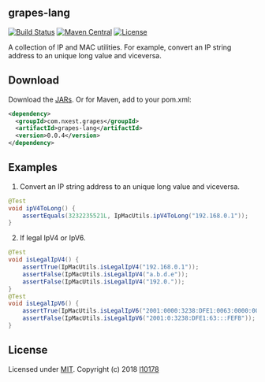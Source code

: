 grapes-lang
----------
 [![Build Status](https://travis-ci.org/l10178/grapes-lang.svg?branch=master)](https://travis-ci.org/l10178/grapes-lang)
 [![Maven Central]( https://maven-badges.herokuapp.com/maven-central/com.nxest.grapes/grapes-lang/badge.svg)]( https://maven-badges.herokuapp.com/maven-central/com.nxest.grapes/grapes-lang/)
 [![License](https://img.shields.io/github/license/mashape/apistatus.svg)](https://opensource.org/licenses/MIT)

A collection of IP and MAC utilities. For example, convert an IP string address to an unique long value and viceversa.


Download
----------
Download the [JARs](https://search.maven.org/search?q=a:grapes-lang). Or for Maven, add to your pom.xml:

```xml
<dependency>
  <groupId>com.nxest.grapes</groupId>
  <artifactId>grapes-lang</artifactId>
  <version>0.0.4</version>
</dependency>
```

Examples
----------

1. Convert an IP string address to an unique long value and viceversa.
```java
@Test
void ipV4ToLong() {
    assertEquals(3232235521L, IpMacUtils.ipV4ToLong("192.168.0.1"));
}
```

2. If legal IpV4 or IpV6.

```java
@Test
void isLegalIpV4() {
    assertTrue(IpMacUtils.isLegalIpV4("192.168.0.1"));
    assertFalse(IpMacUtils.isLegalIpV4("a.b.d.e"));
    assertFalse(IpMacUtils.isLegalIpV4("192.0."));
}
@Test
void isLegalIpV6() {
    assertTrue(IpMacUtils.isLegalIpV6("2001:0000:3238:DFE1:0063:0000:0000:FEFB"));
    assertFalse(IpMacUtils.isLegalIpV6("2001:0:3238:DFE1:63:::FEFB"));
}
```


License
----------
Licensed under [MIT][]. Copyright (c) 2018 [l10178][]

[MIT]: https://opensource.org/licenses/MIT
[l10178]: http://nxest.com/
